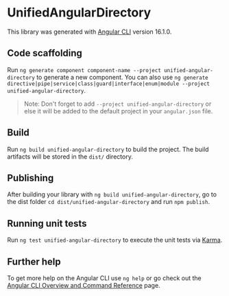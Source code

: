 # UnifiedAngularDirectory

This library was generated with [Angular CLI](https://github.com/angular/angular-cli) version 16.1.0.

## Code scaffolding

Run `ng generate component component-name --project unified-angular-directory` to generate a new component. You can also use `ng generate directive|pipe|service|class|guard|interface|enum|module --project unified-angular-directory`.
> Note: Don't forget to add `--project unified-angular-directory` or else it will be added to the default project in your `angular.json` file. 

## Build

Run `ng build unified-angular-directory` to build the project. The build artifacts will be stored in the `dist/` directory.

## Publishing

After building your library with `ng build unified-angular-directory`, go to the dist folder `cd dist/unified-angular-directory` and run `npm publish`.

## Running unit tests

Run `ng test unified-angular-directory` to execute the unit tests via [Karma](https://karma-runner.github.io).

## Further help

To get more help on the Angular CLI use `ng help` or go check out the [Angular CLI Overview and Command Reference](https://angular.io/cli) page.
